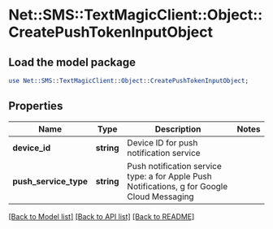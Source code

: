 # Net::SMS::TextMagicClient::Object::CreatePushTokenInputObject

## Load the model package
```perl
use Net::SMS::TextMagicClient::Object::CreatePushTokenInputObject;
```

## Properties
Name | Type | Description | Notes
------------ | ------------- | ------------- | -------------
**device_id** | **string** | Device ID for push notification service | 
**push_service_type** | **string** | Push notification service type: a for Apple Push Notifications, g for Google Cloud Messaging | 

[[Back to Model list]](../README.md#documentation-for-models) [[Back to API list]](../README.md#documentation-for-api-endpoints) [[Back to README]](../README.md)


